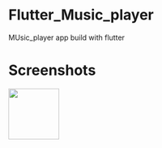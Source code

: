 # Flutter_Music_player
MUsic_player app build with flutter

# Screenshots
 
 <img src="[https://link](https://github.com/adarshsudhi/Flutter_music_player/blob/main/assets/first.jpg?raw=true)" style=" width:100px ; height:100px " />
